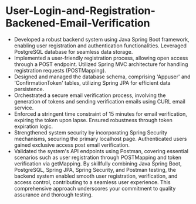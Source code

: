 # User-Login-and-Registration-Backened-Email-Verification
* Developed a robust backend system using Java Spring Boot framework, enabling user registration and authentication functionalities. Leveraged PostgreSQL database for seamless data storage.
* Implemented a user-friendly registration process, allowing open access through a POST endpoint. Utilized Spring MVC architecture for handling registration requests (POSTMapping).
* Designed and managed the database schema, comprising 'Appuser' and 'ConfirmationToken' tables, utilizing Spring JPA for efficient data persistence.
* Orchestrated a secure email verification process, involving the generation of tokens and sending verification emails using CURL email service.
* Enforced a stringent time constraint of 15 minutes for email verification, expiring the token upon lapse. Ensured robustness through token expiration logic.
* Strengthened system security by incorporating Spring Security mechanisms, securing the primary localhost page. Authenticated users gained exclusive access post email verification.
* Validated the system's API endpoints using Postman, covering essential scenarios such as user registration through POSTMapping and token verification via getMapping.
By skillfully combining Java Spring Boot, PostgreSQL, Spring JPA, Spring Security, and Postman testing, the backend system enabled smooth user registration, verification, and access control, contributing to a seamless user experience. This comprehensive approach underscores your commitment to quality assurance and thorough testing.
